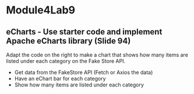 # Module4Lab9
## eCharts - Use starter code and implement Apache eCharts library (Slide 94)

Adapt the code on the right to make a chart
that shows how many items are listed under
each category on the Fake Store API.

- Get data from the FakeStore API (Fetch or Axios the data)
- Have an eChart bar for each category
- Show how many items are listed under each category